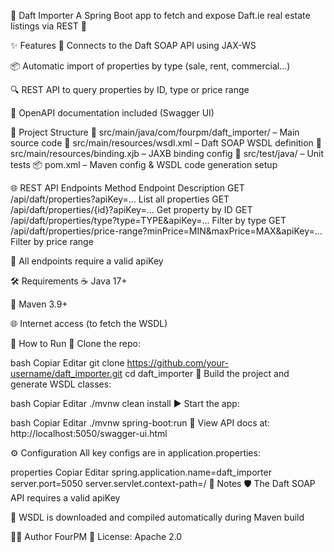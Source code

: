🏡 Daft Importer
A Spring Boot app to fetch and expose Daft.ie real estate listings via REST 🚀

✨ Features
🔌 Connects to the Daft SOAP API using JAX-WS

📦 Automatic import of properties by type (sale, rent, commercial…)

🔍 REST API to query properties by ID, type or price range

🧭 OpenAPI documentation included (Swagger UI)

🧭 Project Structure
📁 src/main/java/com/fourpm/daft_importer/ – Main source code
🧾 src/main/resources/wsdl.xml – Daft SOAP WSDL definition
🔧 src/main/resources/binding.xjb – JAXB binding config
🧪 src/test/java/ – Unit tests
📦 pom.xml – Maven config & WSDL code generation setup

🌐 REST API Endpoints
Method	Endpoint	Description
GET	/api/daft/properties?apiKey=...	List all properties
GET	/api/daft/properties/{id}?apiKey=...	Get property by ID
GET	/api/daft/properties/type?type=TYPE&apiKey=...	Filter by type
GET	/api/daft/properties/price-range?minPrice=MIN&maxPrice=MAX&apiKey=...	Filter by price range

🔐 All endpoints require a valid apiKey

🛠️ Requirements
☕ Java 17+

🐘 Maven 3.9+

🌐 Internet access (to fetch the WSDL)

🚀 How to Run
🧬 Clone the repo:

bash
Copiar
Editar
git clone https://github.com/your-username/daft_importer.git
cd daft_importer
🔧 Build the project and generate WSDL classes:

bash
Copiar
Editar
./mvnw clean install
▶️ Start the app:

bash
Copiar
Editar
./mvnw spring-boot:run
📖 View API docs at:
http://localhost:5050/swagger-ui.html

⚙️ Configuration
All key configs are in application.properties:

properties
Copiar
Editar
spring.application.name=daft_importer
server.port=5050
server.servlet.context-path=/
📌 Notes
🛡️ The Daft SOAP API requires a valid apiKey

🔁 WSDL is downloaded and compiled automatically during Maven build

👨‍💻 Author
FourPM
🔖 License: Apache 2.0
